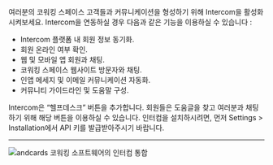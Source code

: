 여러분의 코워킹 스페이스 고객들과 커뮤니케이션을 형성하기 위해 Intercom을 활성화시켜보세요. Intercom을 연동하실 경우 다음과 같은 기능을 이용하실 수 있습니다 :

- Intercom 플랫폼 내 회원 정보 동기화.
- 회원 온라인 여부 확인.
- 웹 및 모바일 앱 회원과 채팅.
- 코워킹 스페이스 웹사이트 방문자와 채팅.
- 인앱 메세지 및 이메일 커뮤니케이션 자동화.
- 커뮤니티 가이드라인 및 도움말 구성.

Intercom은 “헬프데스크” 버튼을 추가합니다. 회원들은 도움글을 찾고 여러분과 채팅하기 위해 해당 버튼을 이용하실 수 있습니다. 인터컴을 설치하시려면, 먼저 Settings > Installation에서 API 키를 발급받아주시기 바랍니다.

---

![andcards 코워킹 소프트웨어의 인터컴 통합](https://d7ccq1i35b0cj.cloudfront.net/andcards-integrations-intercom-light-en-1920-1200.png)
